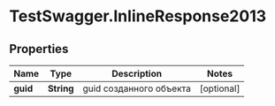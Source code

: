 # TestSwagger.InlineResponse2013

## Properties

Name | Type | Description | Notes
------------ | ------------- | ------------- | -------------
**guid** | **String** | guid созданного объекта | [optional] 


